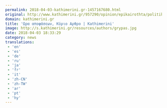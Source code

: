 ```yaml
---
permalink: 2018-04-03-kathimerini.gr-1457167680.html
original: http://www.kathimerini.gr/957290/opinion/epikairothta/politikh/wra-apofasewn
domain: kathimerini.gr
title: 'Ωρα αποφάσεων, Κύριο Αρθρο | Kathimerini'
image: http://s.kathimerini.gr/resources/authors/grypas.jpg
date: 2018-04-03 18:33:29
category: news
translations: 
 - 'en'
 - 'es'
 - 'de'
 - 'ru'
 - 'ja'
 - 'fr'
 - 'it'
 - 'zh-CN'
 - 'zh-TW'
 - 'ar'
 - 'pt'
 - 'hy'
---
```


